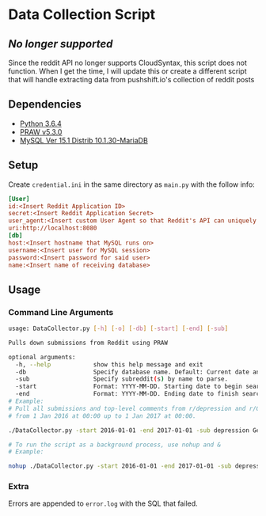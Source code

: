 # Data Collection Script

## _No longer supported_
Since the reddit API no longer supports CloudSyntax, this script does not function. When I get the time, I will update this or create a different script that will handle extracting data from pushshift.io's collection of reddit posts

## Dependencies
- [Python 3.6.4](https://www.python.org/)
- [PRAW v5.3.0](https://praw.readthedocs.io/en/latest/index.html)
- [MySQL Ver 15.1 Distrib 10.1.30-MariaDB](https://www.mysql.com/)

## Setup
Create `credential.ini` in the same directory as `main.py` with the follow info:
```ini
[User]
id:<Insert Reddit Application ID>
secret:<Insert Reddit Application Secret>
user_agent:<Insert custom User Agent so that Reddit's API can uniquely identify you>
uri:http://localhost:8080
[db]
host:<Insert hostname that MySQL runs on>
username:<Insert user for MySQL session>
password:<Insert password for said user>
name:<Insert name of receiving database>
```
## Usage
### Command Line Arguments
```bash
usage: DataCollector.py [-h] [-o] [-db] [-start] [-end] [-sub]

Pulls down submissions from Reddit using PRAW

optional arguments:
  -h, --help            show this help message and exit
  -db                   Specify database name. Default: Current date and time.
  -sub                  Specify subreddit(s) by name to parse.
  -start                Format: YYYY-MM-DD. Starting date to begin search. Inclusive.
  -end                  Format: YYYY-MM-DD. Ending date to finish search. Exclusive.
# Example:
# Pull all submissions and top-level comments from r/depression and r/GetMotivated
# from 1 Jan 2016 at 00:00 up to 1 Jan 2017 at 00:00.

./DataCollector.py -start 2016-01-01 -end 2017-01-01 -sub depression GetMotivated

# To run the script as a background process, use nohup and &
# Example:

nohup ./DataCollector.py -start 2016-01-01 -end 2017-01-01 -sub depression GetMotivated &
```

### Extra
Errors are appended to `error.log` with the SQL that failed.
